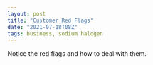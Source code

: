 ```yaml
---
layout: post
title: "Customer Red Flags"
date: "2021-07-18T08Z"
tags: business, sodium halogen
---
```


Notice the red flags and how to deal with them.
